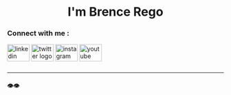 <h1 align="center">I'm Brence Rego</h1>

###
<h3 align="left">Connect with me :</h3>

<!--https://profile-readme-generator.com/-->

<div align="left">
  <a href="https://www.linkedin.com/in/brencerego">
    <img src="https://raw.githubusercontent.com/maurodesouza/profile-readme-generator/master/src/assets/icons/social/linkedin/default.svg" width="52" height="40" alt="linkedin logo" ></a>
  <a href="https://www.x.com/brencerego">
    <img src="https://raw.githubusercontent.com/maurodesouza/profile-readme-generator/master/src/assets/icons/social/twitter/default.svg" width="52" height="40" alt="twitter logo" ></a>
  <a href="https://www.instagram.com/brencerego">
    <img src="https://raw.githubusercontent.com/maurodesouza/profile-readme-generator/master/src/assets/icons/social/instagram/default.svg" width="52" height="40" alt="instagram logo" ></a>
  <a href="https://www.youtube.com/@brencerego">
    <img src="https://raw.githubusercontent.com/maurodesouza/profile-readme-generator/master/src/assets/icons/social/youtube/default.svg" width="52" height="40" alt="youtube logo"  ></a>
</div>

###
---
#### 👁️👁️
